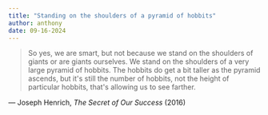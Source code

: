 ```yaml
---
title: "Standing on the shoulders of a pyramid of hobbits"
author: anthony
date: 09-16-2024
---
```


> So yes, we are smart, but not because we stand on the shoulders of giants or are giants ourselves. We stand on the shoulders of a very large pyramid of hobbits. The hobbits do get a bit taller as the pyramid ascends, but it's still the number of hobbits, not the height of particular hobbits, that's allowing us to see farther. 

— Joseph Henrich, *The Secret of Our Success* (2016)